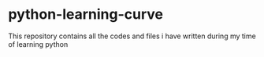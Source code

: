 # python-learning-curve
This repository contains all the codes and files i have written during my time of learning python
